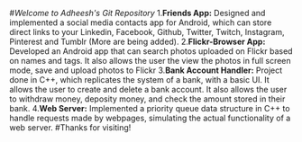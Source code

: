 #_Welcome to Adheesh's Git Repository_ 
1.__Friends App:__ Designed and implemented a social media contacts app for Android, which can store direct links to your Linkedin, Facebook, Github, Twitter, Twitch, Instagram, Pinterest and Tumblr (More are being added).
2.__Flickr-Browser App:__ Developed an Android app that can search photos uploaded on Flickr based on names and tags. It also allows the user the view the photos in full screen mode, save and upload photos to Flickr
3.__Bank Account Handler:__ Project done in C++, which replicates the system of a bank, with a basic UI. It allows the user to create and delete a bank account. It also allows the user to withdraw money, deposity money, and check the amount stored in their bank.
4.__Web Server:__ Implemented a priority queue data structure in C++ to handle requests made by webpages, simulating the actual functionality of a web server. 
#Thanks for visiting!
